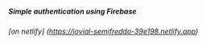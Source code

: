 ##### Simple authentication using Firebase
###### [on netlify] (https://jovial-semifreddo-39e198.netlify.app)
